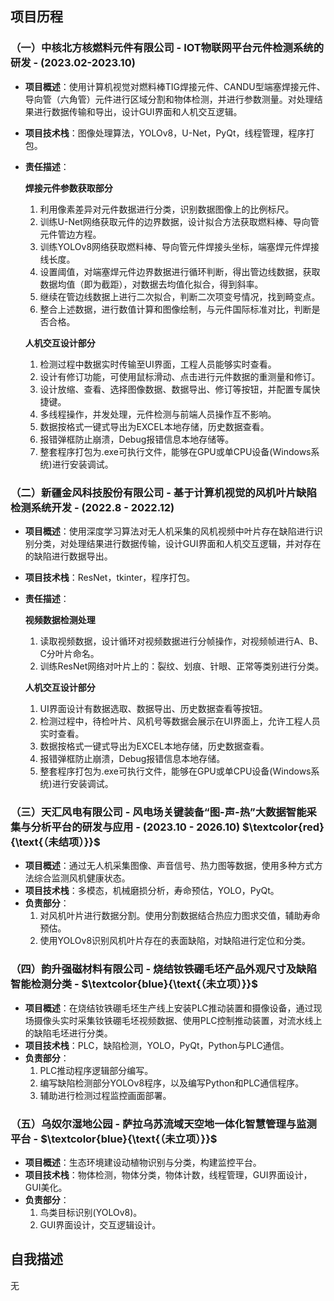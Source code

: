 ## 项目历程
### （一）中核北方核燃料元件有限公司 - IOT物联网平台元件检测系统的研发 - (2023.02-2023.10)
- **项目概述**：使用计算机视觉对燃料棒TIG焊接元件、CANDU型端塞焊接元件、导向管（六角管）元件进行区域分割和物体检测，并进行参数测量。对处理结果进行数据传输和导出，设计GUI界面和人机交互逻辑。
- **项目技术栈**：图像处理算法，YOLOv8，U-Net，PyQt，线程管理，程序打包。
- **责任描述**：
  
  **焊接元件参数获取部分**
  1. 利用像素差异对元件数据进行分类，识别数据图像上的比例标尺。
	2. 训练U-Net网络获取元件的边界数据，设计拟合方法获取燃料棒、导向管元件管边方程。
	3. 训练YOLOv8网络获取燃料棒、导向管元件焊接头坐标，端塞焊元件焊接线长度。
	4. 设置阈值，对端塞焊元件边界数据进行循环判断，得出管边线数据，获取数据均值（即为截距），对数据去均值化拟合，得到斜率。
	5. 继续在管边线数据上进行二次拟合，判断二次项变号情况，找到畸变点。
	6. 整合上述数据，进行数值计算和图像绘制，与元件国际标准对比，判断是否合格。

  **人机交互设计部分**
	1. 检测过程中数据实时传输至UI界面，工程人员能够实时查看。
	2. 设计有修订功能，可使用鼠标滑动、点击进行元件数据的重测量和修订。
	3. 设计放缩、查看、选择图像数据、数据导出、修订等按钮，并配置专属快捷键。
	4. 多线程操作，并发处理，元件检测与前端人员操作互不影响。
	5. 数据按格式一键式导出为EXCEL本地存储，历史数据查看。
	6. 报错弹框防止崩溃，Debug报错信息本地存储等。
	7. 整套程序打包为.exe可执行文件，能够在GPU或单CPU设备(Windows系统)进行安装调试。

### （二）新疆金风科技股份有限公司 - 基于计算机视觉的风机叶片缺陷检测系统开发 - (2022.8 - 2022.12)
- **项目概述**：使用深度学习算法对无人机采集的风机视频中叶片存在缺陷进行识别分类，对处理结果进行数据传输，设计GUI界面和人机交互逻辑，并对存在的缺陷进行数据导出。
- **项目技术栈**：ResNet，tkinter，程序打包。

- **责任描述**：
  
  **视频数据检测处理** 
	1. 读取视频数据，设计循环对视频数据进行分帧操作，对视频帧进行A、B、C分叶片命名。
	2. 训练ResNet网络对叶片上的：裂纹、划痕、针眼、正常等类别进行分类。

  **人机交互设计部分**
	1. UI界面设计有数据选取、数据导出、历史数据查看等按钮。
	2. 检测过程中，待检叶片、风机号等数据会展示在UI界面上，允许工程人员实时查看。
	3. 数据按格式一键式导出为EXCEL本地存储，历史数据查看。
	4. 报错弹框防止崩溃，Debug报错信息本地存储。
	5. 整套程序打包为.exe可执行文件，能够在GPU或单CPU设备(Windows系统)进行安装调试。

###  （三）天汇风电有限公司 - 风电场关键装备“图-声-热”大数据智能采集与分析平台的研发与应用 - (2023.10 - 2026.10) $\textcolor{red}{\text{（未结项）}}$
- **项目概述**：通过无人机采集图像、声音信号、热力图等数据，使用多种方式方法综合监测风机健康状态。
- **项目技术栈**：多模态，机械磨损分析，寿命预估，YOLO，PyQt。
- **负责部分**：
  1. 对风机叶片进行数据分割。使用分割数据结合热应力图求交值，辅助寿命预估。
  2. 使用YOLOv8识别风机叶片存在的表面缺陷，对缺陷进行定位和分类。

###  （四）韵升强磁材料有限公司 - 烧结钕铁硼毛坯产品外观尺寸及缺陷智能检测分类 - $\textcolor{blue}{\text{（未立项）}}$
- **项目概述**：在烧结钕铁硼毛坯生产线上安装PLC推动装置和摄像设备，通过现场摄像头实时采集钕铁硼毛坯视频数据、使用PLC控制推动装置，对流水线上的缺陷毛坯进行分类。
- **项目技术栈**：PLC，缺陷检测，YOLO，PyQt，Python与PLC通信。
- **负责部分**：
  1. PLC推动程序逻辑部分编写。
  2. 编写缺陷检测部分YOLOv8程序，以及编写Python和PLC通信程序。
  3. 辅助进行检测过程监控画面部署。

###  （五）乌奴尔湿地公园 - 萨拉乌苏流域天空地一体化智慧管理与监测平台 - $\textcolor{blue}{\text{（未立项）}}$
- **项目概述**：生态环境建设动植物识别与分类，构建监控平台。
- **项目技术栈**：物体检测，物体分类，物体计数，线程管理，GUI界面设计，GUI美化。
- **负责部分**：
  1. 鸟类目标识别(YOLOv8)。
  2. GUI界面设计，交互逻辑设计。

## 自我描述
无
